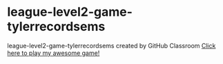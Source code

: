 # league-level2-game-tylerrecordsems
league-level2-game-tylerrecordsems created by GitHub Classroom
<a href="https://github.com/League-level2-student/league-level2-game-tylerrecordsems/blob/master/GI_JOE.jar?raw=true">Click here to play my awesome game!</a>
